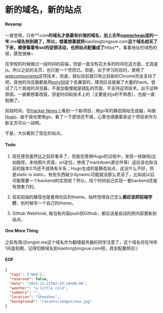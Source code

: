 新的域名，新的站点
===

#### Revamp
一直觉得，只有**.com**的域名才是最有价值的域名，加上去年[namecheap][1]送的一年**.me**域名快到期了，所以，想着想着就把**xiaolongtongxue.com**这个域名给买了下来，顺便看着有ssl的促销活动，也把站点配置成了**https**，看着地址栏绿色的锁，感觉很棒~

在学校的时候做过一段时间的前端，但是一直没有花太多的时间在这方面，尤其是js。所以之前的主页，也只是一个壳而已。但是，出于学习的目的，使用了[webcomponents][2]这项技术，但是，貌似目前就只有比较新的Chrome完全支持了吧，其他的浏览器都是用[polyfill][3]这个去兼容的，猜测应该是做了大量的hack。尝试了几个其他的浏览器，不是加载慢就是错乱的页面，不支持这项技术。出于这种原因，一直都想着改版，但是时间和技术上的（主要是对js的不熟悉），也就一直耽搁了。

前段时间，在[Hacker News][4]上看到一个新项目，用go写的静态网站生成器，叫做[Hugo][5]，由于我也使用go，看了一下感觉还不错，心里也琢磨着拿这个项目来作为新主页可以一战啊。

于是，大伙看到了现在的站点。

#### Todo
1. 现在感觉虽然比之前好看多了，但是在使用Hugo的过程中，发现一些缺陷(比如路径，本地图片资源，url定位，修改了markdown源文件等）这应该也和当前的版本0.15还不成熟有关系；Hugo生成的是静态站点，这没什么不好，但是static is static，有些东西缺少dynamic可能就没那么灵活了，比如说以后可能需要一个backend的实现呢？所以，找个时间自己实现一套backend还是有想象力的。

2. 目前前端的展现也是套用社区的theme。始终觉得自己怎么**都应该把前端学好**，到时候写一个自己的theme。

3. Github WebHook, 每当有内容push到Github，都应该是自动的把内容更新到站点。

#### One More Thing
之前有用过longist.me这个域名作为翻墙服务器的同学注意了，这个域名将在16年1月底到期，记得切换域名到xiaolongtongxue.com吧，其余配置照旧:)

#### EOF
```json
{
  "tags": ["Web"],
  "reserved": false,
  "date": "2015-12-22T02:59:14+08:00",
  "weather": "a little cold",
  "summary": "",
  "location": "Shenzhen",
  "background": "/assets/images/sea.jpg"
}
```

[1]: www.namecheap.com
[2]: webcomponents.org
[3]: webcomponents.org/polyfills/
[4]: https://news.ycombinator.com
[5]: https://gohugo.io "Hugo :: A fast and modern static website engine"
